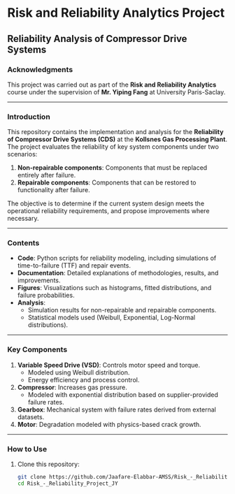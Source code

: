 # Risk and Reliability Analytics Project

## Reliability Analysis of Compressor Drive Systems

### **Acknowledgments**
This project was carried out as part of the **Risk and Reliability Analytics** course under the supervision of **Mr. Yiping Fang** at University Paris-Saclay.

---

### **Introduction**
This repository contains the implementation and analysis for the **Reliability of Compressor Drive Systems (CDS)** at the **Kollsnes Gas Processing Plant**. The project evaluates the reliability of key system components under two scenarios:
1. **Non-repairable components**: Components that must be replaced entirely after failure.
2. **Repairable components**: Components that can be restored to functionality after failure.

The objective is to determine if the current system design meets the operational reliability requirements, and propose improvements where necessary.

---

### **Contents**
- **Code**: Python scripts for reliability modeling, including simulations of time-to-failure (TTF) and repair events.
- **Documentation**: Detailed explanations of methodologies, results, and improvements.
- **Figures**: Visualizations such as histograms, fitted distributions, and failure probabilities.
- **Analysis**:
  - Simulation results for non-repairable and repairable components.
  - Statistical models used (Weibull, Exponential, Log-Normal distributions).

---

### **Key Components**
1. **Variable Speed Drive (VSD)**: Controls motor speed and torque. 
   - Modeled using Weibull distribution.
   - Energy efficiency and process control.
2. **Compressor**: Increases gas pressure. 
   - Modeled with exponential distribution based on supplier-provided failure rates.
3. **Gearbox**: Mechanical system with failure rates derived from external datasets.
4. **Motor**: Degradation modeled with physics-based crack growth.

---

### **How to Use**
1. Clone this repository:
   ```bash
   git clone https://github.com/Jaafare-Elabbar-AMSS/Risk_-_Reliability_Project_JY.git
   cd Risk_-_Reliability_Project_JY
